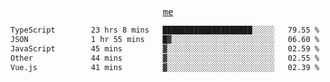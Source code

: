 <p align="center">
  <samp>
    <a href="https://yiwwhl.com">me</a>
  </samp>
</p>

<!--START_SECTION:waka-->

```txt
TypeScript        23 hrs 8 mins   ████████████████████░░░░░   79.55 %
JSON              1 hr 55 mins    █▓░░░░░░░░░░░░░░░░░░░░░░░   06.60 %
JavaScript        45 mins         ▓░░░░░░░░░░░░░░░░░░░░░░░░   02.59 %
Other             44 mins         ▓░░░░░░░░░░░░░░░░░░░░░░░░   02.55 %
Vue.js            41 mins         ▓░░░░░░░░░░░░░░░░░░░░░░░░   02.39 %
```

<!--END_SECTION:waka-->